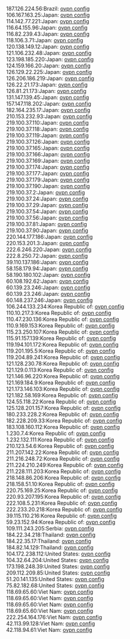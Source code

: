 187.126.224.56:Brazil: [ovpn config](vpn/187_126_224_56.ovpn)  
106.167.163.25:Japan: [ovpn config](vpn/106_167_163_25.ovpn)  
114.142.77.221:Japan: [ovpn config](vpn/114_142_77_221.ovpn)  
116.64.155.96:Japan: [ovpn config](vpn/116_64_155_96.ovpn)  
116.82.239.43:Japan: [ovpn config](vpn/116_82_239_43.ovpn)  
118.106.3.71:Japan: [ovpn config](vpn/118_106_3_71.ovpn)  
120.138.149.12:Japan: [ovpn config](vpn/120_138_149_12.ovpn)  
121.106.232.48:Japan: [ovpn config](vpn/121_106_232_48.ovpn)  
123.198.185.220:Japan: [ovpn config](vpn/123_198_185_220.ovpn)  
124.159.166.20:Japan: [ovpn config](vpn/124_159_166_20.ovpn)  
126.129.22.225:Japan: [ovpn config](vpn/126_129_22_225.ovpn)  
126.206.186.219:Japan: [ovpn config](vpn/126_206_186_219.ovpn)  
126.22.21.173:Japan: [ovpn config](vpn/126_22_21_173.ovpn)  
126.81.21.173:Japan: [ovpn config](vpn/126_81_21_173.ovpn)  
131.147.139.45:Japan: [ovpn config](vpn/131_147_139_45.ovpn)  
157.147.118.202:Japan: [ovpn config](vpn/157_147_118_202.ovpn)  
182.164.235.17:Japan: [ovpn config](vpn/182_164_235_17.ovpn)  
210.153.232.93:Japan: [ovpn config](vpn/210_153_232_93.ovpn)  
219.100.37.110:Japan: [ovpn config](vpn/219_100_37_110.ovpn)  
219.100.37.118:Japan: [ovpn config](vpn/219_100_37_118.ovpn)  
219.100.37.119:Japan: [ovpn config](vpn/219_100_37_119.ovpn)  
219.100.37.126:Japan: [ovpn config](vpn/219_100_37_126.ovpn)  
219.100.37.165:Japan: [ovpn config](vpn/219_100_37_165.ovpn)  
219.100.37.166:Japan: [ovpn config](vpn/219_100_37_166.ovpn)  
219.100.37.169:Japan: [ovpn config](vpn/219_100_37_169.ovpn)  
219.100.37.174:Japan: [ovpn config](vpn/219_100_37_174.ovpn)  
219.100.37.177:Japan: [ovpn config](vpn/219_100_37_177.ovpn)  
219.100.37.179:Japan: [ovpn config](vpn/219_100_37_179.ovpn)  
219.100.37.190:Japan: [ovpn config](vpn/219_100_37_190.ovpn)  
219.100.37.2:Japan: [ovpn config](vpn/219_100_37_2.ovpn)  
219.100.37.24:Japan: [ovpn config](vpn/219_100_37_24.ovpn)  
219.100.37.29:Japan: [ovpn config](vpn/219_100_37_29.ovpn)  
219.100.37.54:Japan: [ovpn config](vpn/219_100_37_54.ovpn)  
219.100.37.56:Japan: [ovpn config](vpn/219_100_37_56.ovpn)  
219.100.37.81:Japan: [ovpn config](vpn/219_100_37_81.ovpn)  
219.100.37.90:Japan: [ovpn config](vpn/219_100_37_90.ovpn)  
220.144.177.186:Japan: [ovpn config](vpn/220_144_177_186.ovpn)  
220.153.201.3:Japan: [ovpn config](vpn/220_153_201_3.ovpn)  
222.6.246.220:Japan: [ovpn config](vpn/222_6_246_220.ovpn)  
222.8.250.72:Japan: [ovpn config](vpn/222_8_250_72.ovpn)  
39.110.137.186:Japan: [ovpn config](vpn/39_110_137_186.ovpn)  
58.158.179.94:Japan: [ovpn config](vpn/58_158_179_94.ovpn)  
58.190.180.102:Japan: [ovpn config](vpn/58_190_180_102.ovpn)  
60.108.192.62:Japan: [ovpn config](vpn/60_108_192_62.ovpn)  
60.139.23.246:Japan: [ovpn config](vpn/60_139_23_246.ovpn)  
60.139.23.246:Japan: [ovpn config](vpn/60_139_23_246.ovpn)  
60.148.237.246:Japan: [ovpn config](vpn/60_148_237_246.ovpn)  
106.244.133.234:Korea Republic of: [ovpn config](vpn/106_244_133_234.ovpn)  
110.10.217.3:Korea Republic of: [ovpn config](vpn/110_10_217_3.ovpn)  
110.47.230.136:Korea Republic of: [ovpn config](vpn/110_47_230_136.ovpn)  
110.9.169.153:Korea Republic of: [ovpn config](vpn/110_9_169_153.ovpn)  
115.23.250.107:Korea Republic of: [ovpn config](vpn/115_23_250_107.ovpn)  
115.91.157.139:Korea Republic of: [ovpn config](vpn/115_91_157_139.ovpn)  
119.194.101.172:Korea Republic of: [ovpn config](vpn/119_194_101_172.ovpn)  
119.201.195.5:Korea Republic of: [ovpn config](vpn/119_201_195_5.ovpn)  
119.204.89.241:Korea Republic of: [ovpn config](vpn/119_204_89_241.ovpn)  
121.128.230.78:Korea Republic of: [ovpn config](vpn/121_128_230_78.ovpn)  
121.129.0.113:Korea Republic of: [ovpn config](vpn/121_129_0_113.ovpn)  
121.146.96.220:Korea Republic of: [ovpn config](vpn/121_146_96_220.ovpn)  
121.169.184.9:Korea Republic of: [ovpn config](vpn/121_169_184_9.ovpn)  
121.173.146.103:Korea Republic of: [ovpn config](vpn/121_173_146_103.ovpn)  
121.182.58.169:Korea Republic of: [ovpn config](vpn/121_182_58_169.ovpn)  
124.55.118.22:Korea Republic of: [ovpn config](vpn/124_55_118_22.ovpn)  
125.128.201.157:Korea Republic of: [ovpn config](vpn/125_128_201_157.ovpn)  
180.233.228.2:Korea Republic of: [ovpn config](vpn/180_233_228_2.ovpn)  
182.228.209.33:Korea Republic of: [ovpn config](vpn/182_228_209_33.ovpn)  
183.108.160.112:Korea Republic of: [ovpn config](vpn/183_108_160_112.ovpn)  
1.230.7.4:Korea Republic of: [ovpn config](vpn/1_230_7_4.ovpn)  
1.232.132.111:Korea Republic of: [ovpn config](vpn/1_232_132_111.ovpn)  
210.123.54.6:Korea Republic of: [ovpn config](vpn/210_123_54_6.ovpn)  
211.207.142.22:Korea Republic of: [ovpn config](vpn/211_207_142_22.ovpn)  
211.216.248.72:Korea Republic of: [ovpn config](vpn/211_216_248_72.ovpn)  
211.224.210.249:Korea Republic of: [ovpn config](vpn/211_224_210_249.ovpn)  
211.228.111.203:Korea Republic of: [ovpn config](vpn/211_228_111_203.ovpn)  
218.148.86.206:Korea Republic of: [ovpn config](vpn/218_148_86_206.ovpn)  
218.158.51.10:Korea Republic of: [ovpn config](vpn/218_158_51_10.ovpn)  
220.75.169.25:Korea Republic of: [ovpn config](vpn/220_75_169_25.ovpn)  
220.93.207.195:Korea Republic of: [ovpn config](vpn/220_93_207_195.ovpn)  
222.108.5.231:Korea Republic of: [ovpn config](vpn/222_108_5_231.ovpn)  
222.233.20.218:Korea Republic of: [ovpn config](vpn/222_233_20_218.ovpn)  
39.115.110.216:Korea Republic of: [ovpn config](vpn/39_115_110_216.ovpn)  
59.23.152.94:Korea Republic of: [ovpn config](vpn/59_23_152_94.ovpn)  
109.111.243.205:Serbia: [ovpn config](vpn/109_111_243_205.ovpn)  
184.22.34.218:Thailand: [ovpn config](vpn/184_22_34_218.ovpn)  
184.22.35.17:Thailand: [ovpn config](vpn/184_22_35_17.ovpn)  
184.82.14.129:Thailand: [ovpn config](vpn/184_82_14_129.ovpn)  
104.172.238.112:United States: [ovpn config](vpn/104_172_238_112.ovpn)  
104.32.64.204:United States: [ovpn config](vpn/104_32_64_204.ovpn)  
173.198.248.39:United States: [ovpn config](vpn/173_198_248_39.ovpn)  
209.112.209.85:United States: [ovpn config](vpn/209_112_209_85.ovpn)  
51.20.141.135:United States: [ovpn config](vpn/51_20_141_135.ovpn)  
75.82.182.68:United States: [ovpn config](vpn/75_82_182_68.ovpn)  
118.69.65.60:Viet Nam: [ovpn config](vpn/118_69_65_60.ovpn)  
118.69.65.60:Viet Nam: [ovpn config](vpn/118_69_65_60.ovpn)  
118.69.65.60:Viet Nam: [ovpn config](vpn/118_69_65_60.ovpn)  
118.69.65.60:Viet Nam: [ovpn config](vpn/118_69_65_60.ovpn)  
222.254.164.176:Viet Nam: [ovpn config](vpn/222_254_164_176.ovpn)  
42.113.99.128:Viet Nam: [ovpn config](vpn/42_113_99_128.ovpn)  
42.118.94.61:Viet Nam: [ovpn config](vpn/42_118_94_61.ovpn)  
